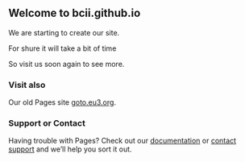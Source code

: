 ## Welcome to bcii.github.io

We are starting to create our site.

For shure it will take a bit of time

So visit us soon again to see more.

### Visit also
Our old Pages site [goto.eu3.org](http://goto.eu3.org).

### Support or Contact

Having trouble with Pages? Check out our [documentation](https://help.github.com/categories/github-pages-basics/) or [contact support](https://github.com/contact) and we’ll help you sort it out.
